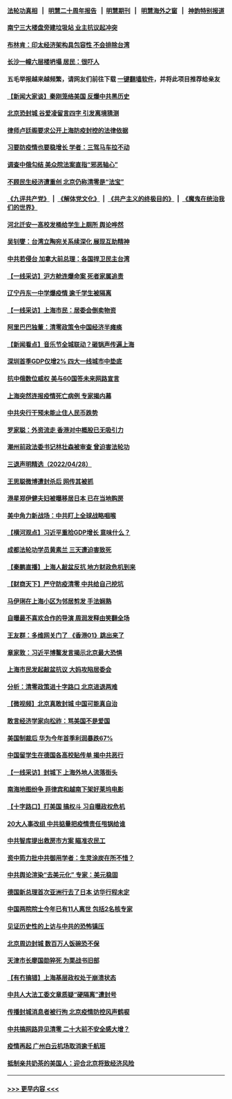 #### [法轮功真相](https://github.com/gfw-breaker/truth/blob/master/README.md?t=0) &nbsp;&nbsp;|&nbsp;&nbsp; [明慧二十周年报告](https://github.com/gfw-breaker/mh-reports/blob/master/README.md?t=0) &nbsp;&nbsp;|&nbsp;&nbsp;[明慧期刊](https://github.com/gfw-breaker/mh-qikan) &nbsp;&nbsp;|&nbsp;&nbsp; [明慧海外之窗](https://github.com/gfw-breaker/mh-news/blob/master/README.md?t=0) &nbsp;&nbsp;|&nbsp;&nbsp; [神韵特别报道](https://github.com/gfw-breaker/mh-news/blob/master/shenyun.md?t=0)
#### [南宁三大楼盘旁建垃圾站 业主抗议起冲突](../pages/nsc413/n13723244.md?t=04300001) 
#### [布林肯：印太经济架构具包容性 不会排除台湾](../pages/nsc413/n13723445.md?t=04300001) 
#### [长沙一幢六层楼坍塌 居民：很吓人](../pages/nsc413/n13723164.md?t=04300001) 
#### 五毛举报越来越频繁，请网友们前往下载 [一键翻墙软件](https://github.com/gfw-breaker/ssr-accounts)，并将此项目推荐给亲友
#### [【新闻大家谈】秦刚笼络美国 反爆中共黑历史](../pages/nsc413/n13722995.md?t=04300001) 
#### [北京恐封城 谷爱凌留言四字 引发离境猜测](../pages/nsc413/n13723349.md?t=04300001) 
#### [律师卢廷阁要求公开上海防疫封控的法律依据](../pages/nsc413/n13723309.md?t=04300001) 
#### [习要防疫情也要稳增长 学者：三驾马车拉不动](../pages/nsc413/n13723310.md?t=04300001) 
#### [调查中俄勾结 美众院法案直指“邪恶轴心”](../pages/nsc413/n13723270.md?t=04300001) 
#### [不顾民生经济遭重创 北京仍称清零是“法宝”](../pages/nsc413/n13723265.md?t=04300001) 
#### [《九评共产党》](https://github.com/begood0513/9ping.md/blob/master/README.md) &nbsp;|&nbsp; [《解体党文化》](../../../../jtdwh.md/blob/master/README.md)  &nbsp;|&nbsp; [《共产主义的终极目的》](../../../../gczydzjmd.md/blob/master/README.md) &nbsp;|&nbsp; [《魔鬼在统治我们的世界》](../../../../mgztzwmdsj.md/blob/master/README.md) 
#### [河北迁安一高校发桶给学生上厕所 舆论哗然](../pages/nsc413/n13723204.md?t=04300001) 
#### [吴钊燮：台湾立陶宛关系续深化 展现互助精神](../pages/nsc413/n13723278.md?t=04300001) 
#### [中共若侵台 加拿大前总理：各国捍卫民主台湾](../pages/nsc413/n13723232.md?t=04300001) 
#### [【一线采访】沪方舱连爆命案 死者家属追责](../pages/nsc413/n13722483.md?t=04300001) 
#### [辽宁丹东一中学爆疫情 逾千学生被隔离](../pages/nsc413/n13723157.md?t=04300001) 
#### [【一线采访】上海市民：居委会倒卖物资](../pages/nsc413/n13721840.md?t=04300001) 
#### [阿里巴巴独董：清零政策令中国经济半瘫痪](../pages/nsc413/n13723141.md?t=04300001) 
#### [【新闻看点】音乐节全城联动？砸锅声传遍上海](../pages/nsc413/n13722662.md?t=04300001) 
#### [深圳首季GDP仅增2% 四大一线城市中垫底](../pages/nsc413/n13723083.md?t=04300001) 
#### [抗中俄数位威权 美与60国签未来网路宣言](../pages/nsc413/n13722999.md?t=04300001) 
#### [上海突然连报疫情死亡病例 专家揭内幕](../pages/nsc413/n13722697.md?t=04300001) 
#### [中共央行干预未能止住人民币跌势](../pages/nsc413/n13723109.md?t=04300001) 
#### [罗家聪：外资流走 香港对中概股已无吸引力](../pages/nsc413/n13722926.md?t=04300001) 
#### [潮州前政法委书记林壮森被审查 曾迫害法轮功](../pages/nsc413/n13723035.md?t=04300001) 
#### [三退声明精选（2022/04/28）](../pages/nsc413/n13723028.md?t=04300001) 
#### [王思聪微博遭封杀后 网传其被抓](../pages/nsc413/n13722968.md?t=04300001) 
#### [港星郑伊健夫妇被曝移居日本 已在当地购房](../pages/nsc413/n13722835.md?t=04300001) 
#### [美中角力新战场：中共盯上全球战略咽喉](../pages/nsc413/n13722771.md?t=04300001) 
#### [【横河观点】习近平重拾GDP增长 意味什么？](../pages/nsc413/n13722847.md?t=04300001) 
#### [成都法轮功学员黄素兰 三天遭迫害致死](../pages/nsc413/n13722817.md?t=04300001) 
#### [【秦鹏直播】上海人敲盆反抗 地方财政危机到来](../pages/nsc413/n13722844.md?t=04300001) 
#### [【财商天下】严守防疫清零 中共给自己挖坑](../pages/nsc413/n13722723.md?t=04300001) 
#### [马伊琍在上海小区为邻居剪发 手法娴熟](../pages/nsc413/n13722752.md?t=04300001) 
#### [自曝最不喜欢合作的导演 周润发释由笑翻全场](../pages/nsc413/n13722783.md?t=04300001) 
#### [王友群：多维网关门了 《香港01》跳出来了](../pages/nsc413/n13722730.md?t=04300001) 
#### [章家敦：习近平博鳌发言揭示北京最大恐惧](../pages/nsc413/n13722777.md?t=04300001) 
#### [上海市民发起敲盆抗议 大妈攻陷居委会](../pages/nsc413/n13722764.md?t=04300001) 
#### [分析：清零政策进十字路口 北京进退两难](../pages/nsc413/n13722760.md?t=04300001) 
#### [【微视频】北京真敢封城 中国可能真自治](../pages/nsc413/n13722598.md?t=04300001) 
#### [敢言经济学家向松祚：骂美国不是爱国](../pages/nsc413/n13722714.md?t=04300001) 
#### [美国制裁后 华为今年首季利润暴跌67%](../pages/nsc413/n13722751.md?t=04300001) 
#### [中国留学生在德国各高校贴传单 揭中共恶行](../pages/nsc413/n13722626.md?t=04300001) 
#### [【一线采访】封城下 上海外地人流落街头](../pages/nsc413/n13722763.md?t=04300001) 
#### [南海地图纷争 菲律宾和越南下架好莱坞电影](../pages/nsc413/n13722698.md?t=04300001) 
#### [【十字路口】打美国 搞权斗 习自曝政权危机](../pages/nsc413/n13722242.md?t=04300001) 
#### [20大人事改组 中共掂量把疫情责任甩锅给谁](../pages/nsc413/n13722687.md?t=04300001) 
#### [中共智库提出救房市方案 瞄准农民工](../pages/nsc413/n13722658.md?t=04300001) 
#### [资中筠力批中共御用学者：生灵涂炭在所不惜？](../pages/nsc413/n13722601.md?t=04300001) 
#### [中共舆论渲染“去美元化” 专家：美元稳固](../pages/nsc413/n13722637.md?t=04300001) 
#### [德国新总理首次亚洲行去了日本 访华行程未定](../pages/nsc413/n13722597.md?t=04300001) 
#### [中国两院院士今年已有11人离世 包括2名核专家](../pages/nsc413/n13722635.md?t=04300001) 
#### [见证历史性的上访与中共的恐怖镇压](../pages/nsc413/n13722520.md?t=04300001) 
#### [北京周边封城 数百万人饭碗恐不保](../pages/nsc413/n13722560.md?t=04300001) 
#### [天津市长廖国勋猝死 为栗战书旧部](../pages/nsc413/n13722550.md?t=04300001) 
#### [【有冇搞错】上海基层政权处于崩溃状态](../pages/nsc413/n13722253.md?t=04300001) 
#### [中共人大法工委文章质疑“硬隔离”遭封号](../pages/nsc413/n13722450.md?t=04300001) 
#### [传播封城消息者被行拘 北京疫情防控风声鹤唳](../pages/nsc413/n13722443.md?t=04300001) 
#### [中共搞网路异见清零 二十大前不安全感大增？](../pages/nsc413/n13722384.md?t=04300001) 
#### [疫情再起 广州白云机场取消逾千航班](../pages/nsc413/n13722358.md?t=04300001) 
#### [抵制亲共奶茶的美国人：迎合北京将致经济风险](../pages/nsc413/n13722361.md?t=04300001) 

----
#### [ >>> 更早内容 <<< ](../indexes/nsc413-earlier.md)
